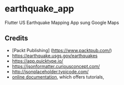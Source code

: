 # earthquake_app

Flutter US Earthquake Mapping App sung Google Maps

## Credits
- [Packt Publishing] (https://www.packtpub.com/)
- https://earthquake.usgs.gov/earthquakes
- https://app.quicktype.io/
- https://jsonformatter.curiousconcept.com/
- http://jsonplaceholder.typicode.com/
- [online documentation](https://flutter.dev/docs), which offers tutorials,
